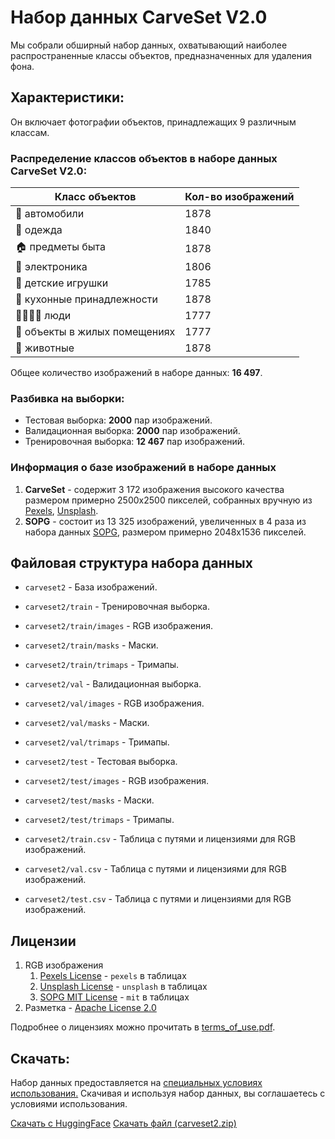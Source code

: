 # Набор данных CarveSet V2.0

Мы собрали обширный набор данных, охватывающий наиболее распространенные классы объектов, 
предназначенных для удаления фона.

## Характеристики:
Он включает фотографии объектов, принадлежащих 9 различным классам.
### Распределение классов объектов в наборе данных CarveSet V2.0:

| Класс объектов                | Кол-во изображений |
|-------------------------------|--------------------|
| 🚗 автомобили                 | 1878               |
| 👗 одежда                     | 1840               |
| 🏠 предметы быта              | 1878               |
| 📱 электроника                | 1806               |
| 🧸 детские игрушки            | 1785               |
| 🍳 кухонные принадлежности    | 1878               |
| 👨‍👩‍👧‍👦 люди              | 1777               |
| 🏡 объекты в жилых помещениях | 1777               |
| 🐾 животные                   | 1878               |

Общее количество изображений в наборе данных: **16 497**.

### Разбивка на выборки:

-   Тестовая выборка: **2000** пар изображений.
-   Валидационная выборка: **2000** пар изображений.
-   Тренировочная выборка: **12 467** пар изображений.

###  Информация о базе изображений в наборе данных
1.  **CarveSet** - содержит 3 172 изображения высокого качества размером примерно 2500x2500 пикселей, собранных вручную из [Pexels](https://www.pexels.com/), [Unsplash](https://unsplash.com/).
2.  **SOPG** - состоит из 13 325 изображений, увеличенных в 4 раза из набора данных [SOPG](https://huggingface.co/datasets/absinc/sopg), 
размером примерно 2048x1536 пикселей.

## Файловая структура набора данных
-   `carveset2` - База изображений.


-   `carveset2/train` - Тренировочная выборка.
-   `carveset2/train/images` - RGB изображения.
-   `carveset2/train/masks` - Маски.
-   `carveset2/train/trimaps` - Тримапы.


-   `carveset2/val` - Валидационная выборка.
-   `carveset2/val/images` - RGB изображения.
-   `carveset2/val/masks` - Маски.
-   `carveset2/val/trimaps` - Тримапы.


-   `carveset2/test` - Тестовая выборка.
-   `carveset2/test/images` - RGB изображения.
-   `carveset2/test/masks` - Маски.
-   `carveset2/test/trimaps` - Тримапы.


-   `carveset2/train.csv` - Таблица с путями и лицензиями для RGB изображений.
-   `carveset2/val.csv` - Таблица с путями и лицензиями для RGB изображений.
-   `carveset2/test.csv` - Таблица с путями и лицензиями для RGB изображений.

## Лицензии
1. RGB изображения
   1. [Pexels License](https://www.pexels.com/ru-RU/license/)  - `pexels` в таблицах
   2. [Unsplash License](https://unsplash.com/license) - `unsplash` в таблицах
   3. [SOPG MIT License](https://huggingface.co/datasets/absinc/sopg#license)  - `mit` в таблицах
2. Разметка - [Apache License 2.0](https://github.com/OPHoperHPO/freezed_carvekit_2023/blob/master/LICENSE)

Подробнее о лицензиях можно прочитать в [terms_of_use.pdf](terms_of_use.pdf).
## Скачать:
Набор данных предоставляется на [специальных условиях использования.](terms_of_use.pdf)
Скачивая и используя набор данных, вы соглашаетесь с условиями использования.

 [Скачать с HuggingFace](https://huggingface.co/datasets/Carve/carveset)
 [Скачать файл (carveset2.zip)](https://huggingface.co/datasets/Carve/carveset/blob/main/carveset2.zip)